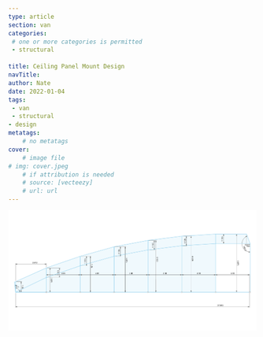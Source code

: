 ```yaml
---
type: article
section: van
categories: 
 # one or more categories is permitted
 - structural

title: Ceiling Panel Mount Design
navTitle:
author: Nate
date: 2022-01-04
tags:
 - van
 - structural
- design
metatags:
	# no metatags
cover: 
	# image file
# img: cover.jpeg
	# if attribution is needed
	# source: [vecteezy]
	# url: url
---
```


![ceiling forward rib dimensions](front-ribs-dims.png)